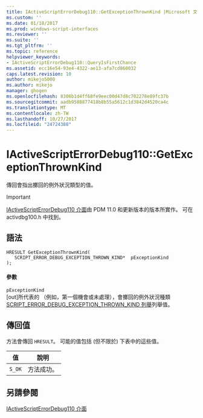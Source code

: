 ```yaml
---
title: IActiveScriptErrorDebug110::GetExceptionThrownKind |Microsoft 文件
ms.custom: ''
ms.date: 01/18/2017
ms.prod: windows-script-interfaces
ms.reviewer: ''
ms.suite: ''
ms.tgt_pltfrm: ''
ms.topic: reference
helpviewer_keywords:
- IActiveScriptErrorDebug110::QueryIsFirstChance
ms.assetid: ecc16e54-93e4-4322-ae13-afa7cd860032
caps.latest.revision: 10
author: mikejo5000
ms.author: mikejo
manager: ghogen
ms.openlocfilehash: 8306b1d4ff68fe9eec00d47d8c702278e89fc37b
ms.sourcegitcommit: aadb9588877418b8b55a5612c1d3842d4520ca4c
ms.translationtype: MT
ms.contentlocale: zh-TW
ms.lasthandoff: 10/27/2017
ms.locfileid: "24724388"
---
```

# <a name="iactivescripterrordebug110getexceptionthrownkind"></a>IActiveScriptErrorDebug110::GetExceptionThrownKind
傳回會指出擲回的例外狀況類型的值。  
  
> [!IMPORTANT]
>  [IActiveScriptErrorDebug110 介面](../../winscript/reference/iactivescripterrordebug110-interface.md)由 PDM 11.0 和更新版本的版本所實作。 可在 activdbg100.h 中找到。  
  
## <a name="syntax"></a>語法  
  
```  
HRESULT GetExceptionThrownKind(  
   SCRIPT_ERROR_DEBUG_EXCEPTION_THROWN_KIND*  pExceptionKind  
);  
```  
  
#### <a name="parameters"></a>參數  
 `pExceptionKind`  
 [out]所代表的 （例如，第一個機會或未處理），會擲回的例外狀況種類[SCRIPT_ERROR_DEBUG_EXCEPTION_THROWN_KIND 列舉](../../winscript/reference/script-error-debug-exception-thrown-kind-enumeration.md)列舉值。  
  
## <a name="return-value"></a>傳回值  
 方法會傳回 `HRESULT`。 可能的值包括 (但不限於) 下表中的這些值。  
  
|值|說明|  
|-----------|-----------------|  
|`S_OK`|方法成功。|  
  
## <a name="see-also"></a>另請參閱  
 [IActiveScriptErrorDebug110 介面](../../winscript/reference/iactivescripterrordebug110-interface.md)